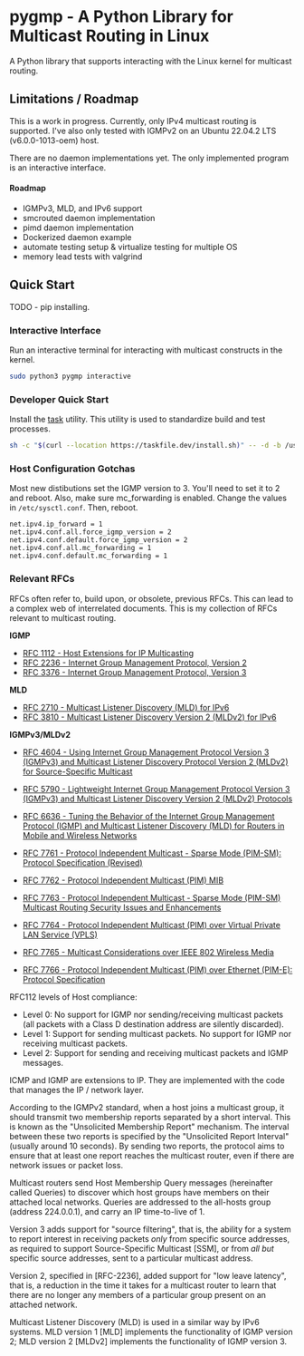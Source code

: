 # pygmp - A Python Library for Multicast Routing in Linux

A Python library that supports interacting with the Linux kernel for multicast routing.  


## Limitations / Roadmap
This is a work in progress.  Currently, only IPv4 multicast routing is supported.  I've also only tested with IGMPv2 on an Ubuntu 22.04.2 LTS (v6.0.0-1013-oem) host.

There are no daemon implementations yet.  The only implemented program is an interactive interface.

#### Roadmap

- IGMPv3, MLD, and IPv6 support
- smcrouted daemon implementation
- pimd daemon implementation
- Dockerized daemon example
- automate testing setup & virtualize testing for multiple OS
- memory lead tests with valgrind


## Quick Start

TODO - pip installing.

### Interactive Interface

Run an interactive terminal for interacting with multicast constructs in the kernel.
```bash
sudo python3 pygmp interactive
```


### Developer Quick Start

Install the [task](https://taskfile.dev/installation) utility.  This utility is used to standardize build and test processes.

```bash
sh -c "$(curl --location https://taskfile.dev/install.sh)" -- -d -b /usr/local/bin
```

### Host Configuration Gotchas

Most new distibutions set the IGMP version to 3.  You'll need to set it to 2 and reboot.  Also, make sure mc_forwarding is enabled.  Change the values in `/etc/sysctl.conf`.  Then, reboot.

```
net.ipv4.ip_forward = 1
net.ipv4.conf.all.force_igmp_version = 2
net.ipv4.conf.default.force_igmp_version = 2
net.ipv4.conf.all.mc_forwarding = 1
net.ipv4.conf.default.mc_forwarding = 1
```


### Relevant RFCs

RFCs often refer to, build upon, or obsolete, previous RFCs.  This can lead to a complex web of interrelated documents.  This is my collection of RFCs relevant to multicast routing.


**IGMP**
- [RFC 1112 - Host Extensions for IP Multicasting](https://datatracker.ietf.org/doc/html/rfc1112)
- [RFC 2236 - Internet Group Management Protocol, Version 2](https://datatracker.ietf.org/doc/html/rfc2236)
- [RFC 3376 - Internet Group Management Protocol, Version 3](https://datatracker.ietf.org/doc/html/rfc3376)

**MLD**
- [RFC 2710 - Multicast Listener Discovery (MLD) for IPv6](https://datatracker.ietf.org/doc/html/rfc2710)
- [RFC 3810 - Multicast Listener Discovery Version 2 (MLDv2) for IPv6](https://datatracker.ietf.org/doc/html/rfc3810)

**IGMPv3/MLDv2**
- [RFC 4604 - Using Internet Group Management Protocol Version 3 (IGMPv3) and Multicast Listener Discovery Protocol Version 2 (MLDv2) for Source-Specific Multicast](https://datatracker.ietf.org/doc/html/rfc4604)
- [RFC 5790 - Lightweight Internet Group Management Protocol Version 3 (IGMPv3) and Multicast Listener Discovery Version 2 (MLDv2) Protocols](https://datatracker.ietf.org/doc/html/rfc5790)


- [RFC 6636 - Tuning the Behavior of the Internet Group Management Protocol (IGMP) and Multicast Listener Discovery (MLD) for Routers in Mobile and Wireless Networks](https://datatracker.ietf.org/doc/html/rfc6636)
- [RFC 7761 - Protocol Independent Multicast - Sparse Mode (PIM-SM): Protocol Specification (Revised)](https://datatracker.ietf.org/doc/html/rfc7761)
- [RFC 7762 - Protocol Independent Multicast (PIM) MIB](https://datatracker.ietf.org/doc/html/rfc7762)
- [RFC 7763 - Protocol Independent Multicast - Sparse Mode (PIM-SM) Multicast Routing Security Issues and Enhancements](https://datatracker.ietf.org/doc/html/rfc7763)
- [RFC 7764 - Protocol Independent Multicast (PIM) over Virtual Private LAN Service (VPLS)](https://datatracker.ietf.org/doc/html/rfc7764)
- [RFC 7765 - Multicast Considerations over IEEE 802 Wireless Media](https://datatracker.ietf.org/doc/html/rfc7765)
- [RFC 7766 - Protocol Independent Multicast (PIM) over Ethernet (PIM-E): Protocol Specification](https://datatracker.ietf.org/doc/html/rfc7766)



RFC112 levels of Host compliance:
- Level 0: No support for IGMP nor sending/receiving multicast packets (all packets with a Class D destination address are silently discarded).
- Level 1: Support for sending multicast packets.  No support for IGMP nor receiving multicast packets.
- Level 2: Support for sending and receiving multicast packets and IGMP messages.


ICMP and IGMP are extensions to IP.  They are implemented with the code that manages the IP / network layer.

According to the IGMPv2 standard, when a host joins a multicast group, it should transmit two membership reports separated by a short interval. This is known as the "Unsolicited Membership Report" mechanism. The interval between these two reports is specified by the "Unsolicited Report Interval" (usually around 10 seconds). By sending two reports, the protocol aims to ensure that at least one report reaches the multicast router, even if there are network issues or packet loss.

Multicast routers send Host Membership Query messages (hereinafter
called Queries) to discover which host groups have members on their
attached local networks.  Queries are addressed to the all-hosts
group (address 224.0.0.1), and carry an IP time-to-live of 1.

Version 3 adds support for "source filtering",
that is, the ability for a system to report interest in receiving
packets *only* from specific source addresses, as required to support
Source-Specific Multicast [SSM], or from *all but* specific source
addresses, sent to a particular multicast address.

Version 2, specified in
[RFC-2236], added support for "low leave latency", that is, a
reduction in the time it takes for a multicast router to learn that
there are no longer any members of a particular group present on an
attached network.

Multicast Listener Discovery (MLD) is used in a similar way by IPv6
systems.  MLD version 1 [MLD] implements the functionality of IGMP
version 2; MLD version 2 [MLDv2] implements the functionality of IGMP
version 3.